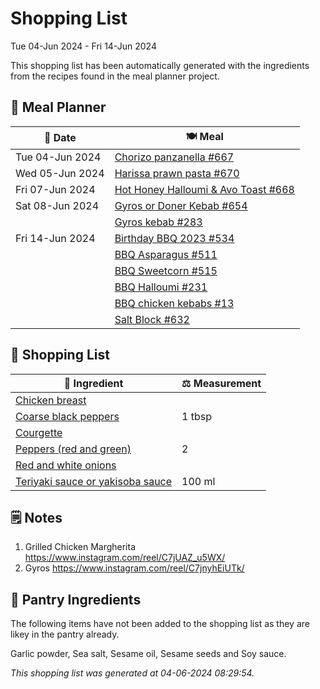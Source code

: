 # Shopping List

Tue 04-Jun 2024 - Fri 14-Jun 2024

This shopping list has been automatically generated with the ingredients from the recipes found in the meal planner project.

## 📅 Meal Planner

|📅 Date| 🍽️ Meal|
|----|----|
|Tue 04-Jun 2024|[Chorizo panzanella #667](https://github.com/jcallaghan/The-Cookbook/issues/667)|
|Wed 05-Jun 2024|[Harissa prawn pasta #670](https://github.com/jcallaghan/The-Cookbook/issues/670)|
|Fri 07-Jun 2024|[Hot Honey Halloumi & Avo Toast #668](https://github.com/jcallaghan/The-Cookbook/issues/668)|
|Sat 08-Jun 2024|[Gyros or Doner Kebab #654](https://github.com/jcallaghan/The-Cookbook/issues/654)|
||[Gyros kebab #283](https://github.com/jcallaghan/The-Cookbook/issues/283)|
|Fri 14-Jun 2024|[Birthday BBQ 2023 #534](https://github.com/jcallaghan/The-Cookbook/issues/534)|
||[BBQ Asparagus #511](https://github.com/jcallaghan/The-Cookbook/issues/511)|
||[BBQ Sweetcorn #515](https://github.com/jcallaghan/The-Cookbook/issues/515)|
||[BBQ Halloumi #231](https://github.com/jcallaghan/The-Cookbook/issues/231)|
||[BBQ chicken kebabs #13](https://github.com/jcallaghan/The-Cookbook/issues/13)|
||[Salt Block #632](https://github.com/jcallaghan/The-Cookbook/issues/632)|

## 🛒 Shopping List

| 🍌 Ingredient| ⚖️ Measurement|
|----------|-----------|
|[Chicken breast](https://www.sainsburys.co.uk/gol-ui/SearchResults/Chicken%20breast)||
|[Coarse black peppers](https://www.sainsburys.co.uk/gol-ui/SearchResults/Coarse%20black%20peppers)|1 tbsp|
|[Courgette](https://www.sainsburys.co.uk/gol-ui/SearchResults/Courgette)||
|[Peppers (red and green)](https://www.sainsburys.co.uk/gol-ui/SearchResults/Peppers%20(red%20and%20green))|2|
|[Red and white onions](https://www.sainsburys.co.uk/gol-ui/SearchResults/Red%20and%20white%20onions)||
|[Teriyaki sauce or yakisoba sauce](https://www.sainsburys.co.uk/gol-ui/SearchResults/Teriyaki%20sauce%20or%20yakisoba%20sauce)|100 ml|

## 🗒️ Notes

1. Grilled Chicken Margherita
https://www.instagram.com/reel/C7jUAZ_u5WX/
1. Gyros 
https://www.instagram.com/reel/C7jnyhEiUTk/

## 🏪 Pantry Ingredients

The following items have not been added to the shopping list as they are likey in the pantry already.

Garlic powder, Sea salt, Sesame oil, Sesame seeds and Soy sauce.


_This shopping list was generated at 04-06-2024 08:29:54._